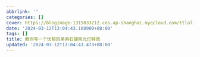 ```yaml
---
abbrlink: ''
categories: []
cover: https://blogimage-1315833212.cos.ap-shanghai.myqcloud.com/ttloli%2Fcover.webp
date: '2024-03-12T13:04:43.100900+08:00'
tags: []
title: 教你写一个忧郁的弟弟右键聚光灯特效
updated: '2024-03-12T13:04:41.473+08:00'
---
```

